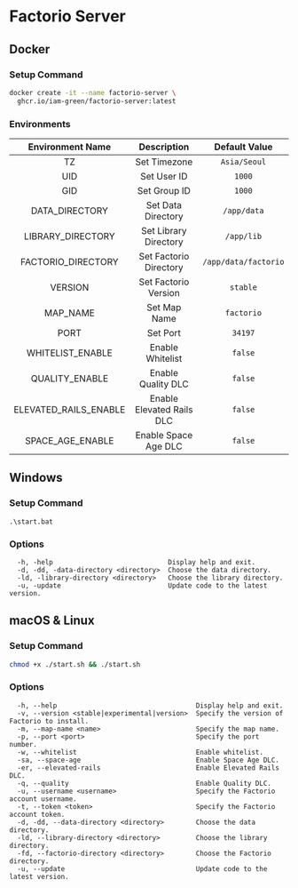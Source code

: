 # Factorio Server

## Docker

### Setup Command

```bash
docker create -it --name factorio-server \
  ghcr.io/iam-green/factorio-server:latest
```

### Environments

|   Environment Name    |        Description        |    Default Value     |
| :-------------------: | :-----------------------: | :------------------: |
|          TZ           |       Set Timezone        |     `Asia/Seoul`     |
|          UID          |        Set User ID        |        `1000`        |
|          GID          |       Set Group ID        |        `1000`        |
|    DATA_DIRECTORY     |    Set Data Directory     |     `/app/data`      |
|   LIBRARY_DIRECTORY   |   Set Library Directory   |      `/app/lib`      |
|  FACTORIO_DIRECTORY   |  Set Factorio Directory   | `/app/data/factorio` |
|        VERSION        |   Set Factorio Version    |       `stable`       |
|       MAP_NAME        |       Set Map Name        |      `factorio`      |
|         PORT          |         Set Port          |       `34197`        |
|   WHITELIST_ENABLE    |     Enable Whitelist      |       `false`        |
|    QUALITY_ENABLE     |    Enable Quality DLC     |       `false`        |
| ELEVATED_RAILS_ENABLE | Enable Elevated Rails DLC |       `false`        |
|   SPACE_AGE_ENABLE    |   Enable Space Age DLC    |       `false`        |

## Windows

### Setup Command

```batch
.\start.bat
```

### Options

```
  -h, -help                             Display help and exit.
  -d, -dd, -data-directory <directory>  Choose the data directory.
  -ld, -library-directory <directory>   Choose the library directory.
  -u, -update                           Update code to the latest version.
```

## macOS & Linux

### Setup Command

```bash
chmod +x ./start.sh && ./start.sh
```

### Options

```
  -h, --help                                   Display help and exit.
  -v, --version <stable|experimental|version>  Specify the version of Factorio to install.
  -m, --map-name <name>                        Specify the map name.
  -p, --port <port>                            Specify the port number.
  -w, --whitelist                              Enable whitelist.
  -sa, --space-age                             Enable Space Age DLC.
  -er, --elevated-rails                        Enable Elevated Rails DLC.
  -q, --quality                                Enable Quality DLC.
  -u, --username <username>                    Specify the Factorio account username.
  -t, --token <token>                          Specify the Factorio account token.
  -d, -dd, --data-directory <directory>        Choose the data directory.
  -ld, --library-directory <directory>         Choose the library directory.
  -fd, --factorio-directory <directory>        Choose the Factorio directory.
  -u, --update                                 Update code to the latest version.
```
